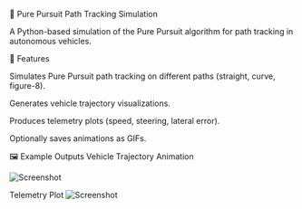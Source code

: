🚗 Pure Pursuit Path Tracking Simulation

A Python-based simulation of the Pure Pursuit algorithm for path tracking in autonomous vehicles.

📌 Features

Simulates Pure Pursuit path tracking on different paths (straight, curve, figure-8).

Generates vehicle trajectory visualizations.

Produces telemetry plots (speed, steering, lateral error).

Optionally saves animations as GIFs.

🖼 Example Outputs
Vehicle Trajectory Animation

 ![Screenshot](https://github.com/user-attachments/assets/575b9827-c145-4818-a3ab-0cfe96b7c186)




 Telemetry Plot
 ![Screenshot](https://github.com/user-attachments/assets/fe286a1e-2873-4a1c-8f81-2df47a4d6629)




